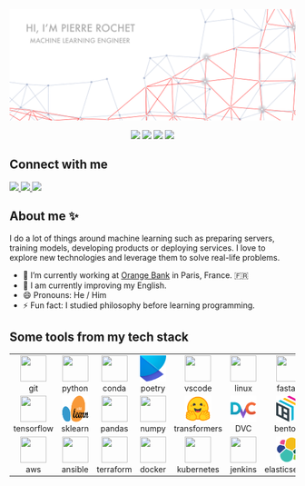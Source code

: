 ![banner](./img/banner.svg)

<div align="center">
  <img
    src="https://img.shields.io/badge/machine%20learning-lightblue?style=for-the-badge"
  />
  <img
    src="https://img.shields.io/badge/mlops-lightblue?style=for-the-badge&logo=heart"
  />
  <img
    src="https://img.shields.io/badge/data%20science-lightblue?style=for-the-badge"
  />
  <img
    src="https://img.shields.io/badge/artificial%20intelligence-lightblue?style=for-the-badge&logo=heart"
  />
</div>

## Connect with me

<div>
  <a href="https://www.linkedin.com/in/pierre-rochet" target="_blank">
    <img
      src="https://img.shields.io/badge/linkedin-blue?style=for-the-badge&logo=linkedin"
    />
  </a>
  <a href="https://github.com/pirocheto">
    <img
      src="https://img.shields.io/badge/github-grey?style=for-the-badge&logo=github"
    />
  </a>
  <a href="mailto: pirocheto@gamil.com">
    <img
      src="https://img.shields.io/badge/gmail-red?style=for-the-badge&logo=gmail&logoColor=white"
    />
  </a>
</div>

## About me ✨

I do a lot of things around machine learning such as preparing
servers, training models, developing products or deploying services. I love to
explore new technologies and leverage them to solve real-life problems.

- 🔭 I’m currently working at [Orange Bank](https://www.orangebank.fr/) in Paris, France. 🇫🇷
- 🌱 I am currently improving my English.
- 😄 Pronouns: He / Him
- ⚡ Fun fact: I studied philosophy before learning programming.

## Some tools from my tech stack

<table>
<tr>
  <td align="center">
      <a href="https://git-scm.com/" target="_blank">
        <img
          height="46"
          width="46"
          src="https://cdn.jsdelivr.net/gh/devicons/devicon/icons/git/git-original.svg"
        />
      </a>
      <br>
      <span>git</span>
  </td>
  <td align="center">
    <a href="https://www.python.org/" target="_blank">
      <img
        height="46"
        width="46"
        src="https://cdn.jsdelivr.net/gh/devicons/devicon/icons/python/python-original.svg"
      />
    </a>
    <br>
    <span>python</span>
  </td>
  <td align="center">
    <a href="https://www.anaconda.com/products/distribution" target="_blank">
      <img
        height="46"
        width="46"
        src="https://cdn.jsdelivr.net/gh/devicons/devicon/icons/anaconda/anaconda-original.svg"
      />
    </a>
    <br>
    <span>conda</span>
  </td>
  <td align="center">
    <a href="https://python-poetry.org/" target="_blank">
      <img
        height="46"
        width="46"
        src="./img/poetry.svg"
      />
    </a>
    <br>
    <span>poetry</span>
  </td>
  <td align="center">
    <a href="https://code.visualstudio.com/" target="_blank">
      <img
        height="46"
        width="46"
        src="https://cdn.jsdelivr.net/gh/devicons/devicon/icons/vscode/vscode-original.svg"
      />
    </a>
    <br>
    <span>vscode</span>
  </td>
  <td align="center">
      <img
        height="46"
        width="46"
        src="https://cdn.jsdelivr.net/gh/devicons/devicon/icons/linux/linux-original.svg"
      />
    <br>
    <span>linux</span>
  </td>
  <td align="center">
    <a href="https://fastapi.tiangolo.com/" target="_blank">
      <img
        height="46"
        width="46"
        src="https://cdn.jsdelivr.net/gh/devicons/devicon/icons/fastapi/fastapi-original.svg"
      />
    </a>
    <br>
    <span>fastapi</span>
  </td>
</tr>
<tr>
  <td align="center">
    <a href="https://www.tensorflow.org/" target="_blank">
      <img
        height="46"
        width="46"
        src="https://cdn.jsdelivr.net/gh/devicons/devicon/icons/tensorflow/tensorflow-original.svg"
      />
    </a>
    <br>
    <span>tensorflow</span>
  </td>
  <td align="center">
    <a href="https://scikit-learn.org/stable/" target="_blank">
    <img
      height="46"
      width="46"
      src="./img/sklearn.svg"
    />
    </a>
    <br>
    <span>sklearn</span>
  </td>
  <td align="center">
    <a href="https://pandas.pydata.org/" target="_blank">
      <img
        height="46"
        width="46"
        src="https://cdn.jsdelivr.net/gh/devicons/devicon/icons/pandas/pandas-original.svg"
      />
    </a>
    <br>
    <span>pandas</span>
  </td>
  <td align="center">
    <a href="https://numpy.org/" target="_blank">
      <img
        height="46"
        width="46"
        src="https://cdn.jsdelivr.net/gh/devicons/devicon/icons/numpy/numpy-original.svg"
      />
    </a>
    <br>
    <span>numpy</span>
  </td>
  <td align="center">
    <a href="https://huggingface.co/docs/transformers/index" target="_blank">
      <img
        height="46"
        width="46"
        src="./img/transformers.svg"
      />
    </a>
    <br>
    <span>transformers</span>
  </td>
  <td align="center">
    <a href="https://dvc.org/" target="_blank">
      <img
        height="46"
        width="46"
        src="./img/dvc.svg"
      />
    </a>
    <br>
    <span>DVC</span>
  </td>
  <td align="center">
    <a href="https://www.bentoml.com/" target="_blank">
      <img
        height="46"
        width="46"
        src="./img/bentoml.svg"
      />
    </a>
    <br>
    <span>bentoml</span>

  </td>
</tr>
<tr>
  <td align="center">
    <a href="https://aws.amazon.com/" target="_blank">
      <img
        height="46"
        width="46"
        src="https://cdn.jsdelivr.net/gh/devicons/devicon/icons/amazonwebservices/amazonwebservices-original.svg"
      />
    </a>
    <br>
    <span>aws</span>
  </td>
  <td align="center">
    <a href="https://www.ansible.com/" target="_blank">
      <img
        height="46"
        width="46"
        src="https://cdn.jsdelivr.net/gh/devicons/devicon/icons/ansible/ansible-original.svg"
      />
    </a>
    <br>
    <span>ansible</span>
  </td>
  <td align="center">
    <a href="https://www.terraform.io/" target="_blank">
      <img
        height="46"
        width="46"
        src="https://cdn.jsdelivr.net/gh/devicons/devicon/icons/terraform/terraform-original.svg"
      />
    </a>
    <br>
    <span>terraform</span>
  </td>
  <td align="center">
    <a href="https://www.docker.com/" target="_blank">
      <img
        height="46"
        width="46"
        src="https://cdn.jsdelivr.net/gh/devicons/devicon/icons/docker/docker-original.svg"
      />
    </a>
    <br>
    <span>docker</span>
  </td>
  <td align="center">
    <a href="https://kubernetes.io/" target="_blank">
      <img
        height="46"
        width="46"
        src="https://cdn.jsdelivr.net/gh/devicons/devicon/icons/kubernetes/kubernetes-plain.svg"
      />
    </a>
    <br>
    <span>kubernetes</span>
  </td>
  <td align="center">
    <a href="https://www.jenkins.io/" target="_blank">
      <img
        height="46"
        width="46"
        src="https://cdn.jsdelivr.net/gh/devicons/devicon/icons/jenkins/jenkins-original.svg"
      />
    </a>
    <br>
    <span>jenkins</span>
  </td>
  <td align="center">
    <a href="https://www.elastic.co/" target="_blank">
      <img
        height="46"
        width="46"
        src="./img/elasticsearch.svg"
      />
    </a>
    <br>
    <span>elasticsearch</span>
  </td>
</tr>
</table>
